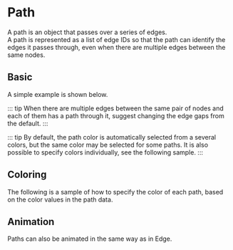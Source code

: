 # Path

A path is an object that passes over a series of edges.  
A path is represented as a list of edge IDs so that the path can
identify the edges it passes through, even when there are multiple
edges between the same nodes.

## Basic

A simple example is shown below.

<demo-tabs :use-data="true">
<template v-slot:demo>
  <DemoBasic />
</template>
<template v-slot:source>

<<< @/.vitepress/components/05_path/01/Basic.vue{6,18-21}

</template>
<template v-slot:data>

<<< @/.vitepress/components/05_path/01/data.ts

</template>
</demo-tabs>

::: tip
When there are multiple edges between the same pair of nodes and
each of them has a path through it, suggest changing the edge gaps
from the default.
:::

::: tip
By default, the path color is automatically selected from a several
colors, but the same color may be selected for some paths. It is
also possible to specify colors individually, see the following sample.
:::

## Coloring

The following is a sample of how to specify the color of each path,
based on the color values in the path data.

<demo-tabs :use-data="true">
<template v-slot:demo>
  <DemoColor />
</template>
<template v-slot:source>

<<< @/.vitepress/components/05_path/02/Color.vue{6-7,18-27,39-45}

</template>
<template v-slot:data>

<<< @/.vitepress/components/05_path/02/data.ts

</template>
</demo-tabs>

## Animation

Paths can also be animated in the same way as in Edge.


<demo-tabs :use-data="true">
<template v-slot:demo>
  <DemoAnimation />
</template>
<template v-slot:source>

<<< @/.vitepress/components/05_path/03/Animation.vue{37-39}

</template>
<template v-slot:data>

<<< @/.vitepress/components/05_path/03/data.ts

</template>
</demo-tabs>

<script setup>
import DemoBasic from '../.vitepress/components/05_path/01/Basic.vue'
import DemoColor from '../.vitepress/components/05_path/02/Color.vue'
import DemoAnimation from '../.vitepress/components/05_path/03/Animation.vue'
</script>


